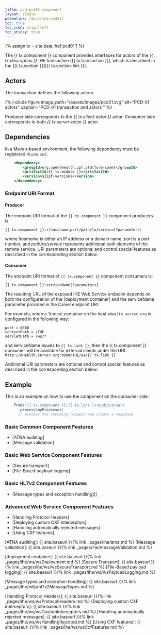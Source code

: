 ```yaml
---
title: pcd-pcd01 component
layout: single
permalink: /docs/ihe/pcd01/
toc: true
toc_icon: align-left
toc_sticky: true
---
```


{% assign tx = site.data.ihe['pcd01'] %}

The {{ tx.component }} component provides interfaces for actors of the *{{ tx.description }}* IHE transaction ({{ tx.transaction }}),
which is described in the [{{ tx.section }}]({{ tx.section-link }}).

## Actors

The transaction defines the following actors:

{% include figure image_path="/assets/images/pcd01.svg" alt="PCD-01 actors" caption="PCD-01 transaction and actors " %}

Producer side corresponds to the *{{ tx.client-actor }}* actor.
Consumer side corresponds to both *{{ tx.server-actor }}* actor.

## Dependencies

In a Maven-based environment, the following dependency must be registered in `pom.xml`:

```xml
    <dependency>
        <groupId>org.openehealth.ipf.platform-camel</groupId>
        <artifactId>{{ tx.module }}</artifactId>
        <version>${ipf-version}</version>
    </dependency>
```

### Endpoint URI Format

#### Producer

The endpoint URI format of the `{{ tx.component }}` component producers is:

```
{{ tx.component }}://hostname:port/path/to/service[?parameters]
```

where *hostname* is either an IP address or a domain name, *port* is a port number, and *path/to/service*
represents additional path elements of the remote service.
URI parameters are optional and control special features as described in the corresponding section below.

#### Consumer

The endpoint URI format of `{{ tx.component }}` component consumers is:

```
{{ tx.component }}:serviceName[?parameters]
```

The resulting URL of the exposed IHE Web Service endpoint depends on both the configuration of the [deployment container]
and the serviceName parameter provided in the Camel endpoint URI.

For example, when a Tomcat container on the host `eHealth.server.org` is configured in the following way:

```
port = 8888
contextPath = /IHE
servletPath = /ws/*
```

and serviceName equals to `{{ tx.link }}`, then the {{ tx.component }} consumer will be available for external clients under the URL
`http://eHealth.server.org:8888/IHE/ws/{{ tx.link }}`

Additional URI parameters are optional and control special features as described in the corresponding section below.

## Example

This is an example on how to use the component on the consumer side:

```java
    from("{{ tx.component }}:{{ tx.link }}?audit=true")
      .process(myProcessor)
      // process the incoming request and create a response
```

### Basic Common Component Features

* [ATNA auditing]
* [Message validation]

### Basic Web Service Component Features

* [Secure transport]
* [File-Based payload logging]

### Basic HL7v2 Component Features

* [Message types and exception handling][]

### Advanced Web Service Component Features

* [Handling Protocol Headers]
* [Deploying custom CXF interceptors]
* [Handling automatically rejected messages]
* [Using CXF features]



[ATNA auditing]: {{ site.baseurl }}{% link _pages/ihe/atna.md %}
[Message validation]: {{ site.baseurl }}{% link _pages/ihe/messageValidation.md %}

[deployment container]: {{ site.baseurl }}{% link _pages/ihe/ws/wsDeployment.md %}
[Secure Transport]: {{ site.baseurl }}{% link _pages/ihe/ws/wsSecureTransport.md %}
[File-Based payload logging]: {{ site.baseurl }}{% link _pages/ihe/ws/wsPayloadLogging.md %}

[Message types and exception handling]: {{ site.baseurl }}{% link _pages/ihe/mllp/hl7v2MessageTypes.md %}

[Handling Protocol Headers]: {{ site.baseurl }}{% link _pages/ihe/ws/wsProtocolHeaders.md %}
[Deploying custom CXF interceptors]: {{ site.baseurl }}{% link _pages/ihe/ws/wsCustomInterceptors.md %}
[Handling automatically rejected messages]: {{ site.baseurl }}{% link _pages/ihe/ws/wsHandlingRejected.md %}
[Using CXF features]: {{ site.baseurl }}{% link _pages/ihe/ws/wsCxfFeatures.md %}